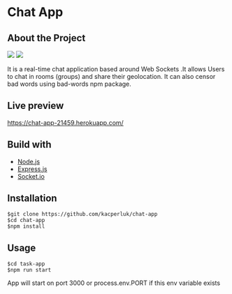 # Chat App

## About the Project
![](https://i.imgur.com/LAVH4FJ.png)
![](https://i.imgur.com/OtAT9MO.png)

It is a real-time chat application based around Web Sockets .It allows Users to chat in rooms (groups) and share their geolocation.
It can also censor bad words using bad-words npm package.

## Live preview

https://chat-app-21459.herokuapp.com/

## Build with

* [Node.js](https://nodejs.org/)
* [Express.js](https://expressjs.com/)
* [Socket.io](https://socket.io/)

## Installation

    $git clone https://github.com/kacperluk/chat-app
    $cd chat-app
    $npm install
    
## Usage

    $cd task-app
    $npm run start

App will start on port 3000 or process.env.PORT if this env variable exists
